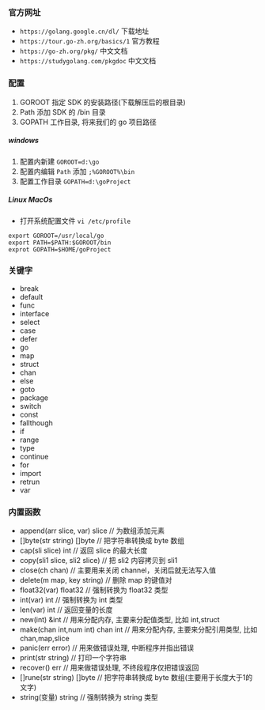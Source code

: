 ### 官方网址

+ `https://golang.google.cn/dl/` 下载地址
+ `https://tour.go-zh.org/basics/1` 官方教程
+ `https://go-zh.org/pkg/` 中文文档
+ `https://studygolang.com/pkgdoc` 中文文档

### 配置

1. GOROOT   指定 SDK 的安装路径(下载解压后的根目录)
2. Path     添加 SDK 的 /bin 目录
3. GOPATH   工作目录, 将来我们的 go 项目路径

##### windows 
1. 配置内新建 `GOROOT=d:\go`
2. 配置内编辑 `Path` 添加 `;%GOROOT%\bin`
3. 配置工作目录 `GOPATH=d:\goProject`

##### Linux MacOs
+ 打开系统配置文件 `vi /etc/profile`
```profile
export GOROOT=/usr/local/go
export PATH=$PATH:$GOROOT/bin
exprot GOPATH=$HOME/goProject
```

### 关键字
+ break		
+ default		
+ func			
+ interface		
+ select
+ case			
+ defer		
+ go			
+ map			
+ struct
+ chan		
+ else			
+ goto			
+ package		
+ switch
+ const		
+ fallthough		
+ if			
+ range		
+ type
+ continue		
+ for			
+ import		
+ retrun		
+ var

### 内置函数

+ append(arr slice, var) slice // 为数组添加元素
+ []byte(str string) []byte // 把字符串转换成 byte 数组
+ cap(sli slice) int // 返回 slice 的最大长度
+ copy(sli1 slice, sli2 slice) // 把 sli2 内容拷贝到 sli1
+ close(ch chan) // 主要用来关闭 channel，关闭后就无法写入值
+ delete(m map, key string) // 删除 map 的键值对
+ float32(var) float32 // 强制转换为 float32 类型
+ int(var) int // 强制转换为 int 类型
+ len(var) int // 返回变量的长度
+ new(int) &int // 用来分配内存, 主要来分配值类型, 比如 int,struct 
+ make(chan int,num int) chan int // 用来分配内存, 主要来分配引用类型, 比如 chan,map,slice
+ panic(err error) // 用来做错误处理, 中断程序并指出错误
+ print(str string) // 打印一个字符串
+ recover() err // 用来做错误处理, 不终段程序仅把错误返回
+ []rune(str string) []byte // 把字符串转换成 byte 数组(主要用于长度大于1的文字)
+ string(变量) string // 强制转换为 string 类型